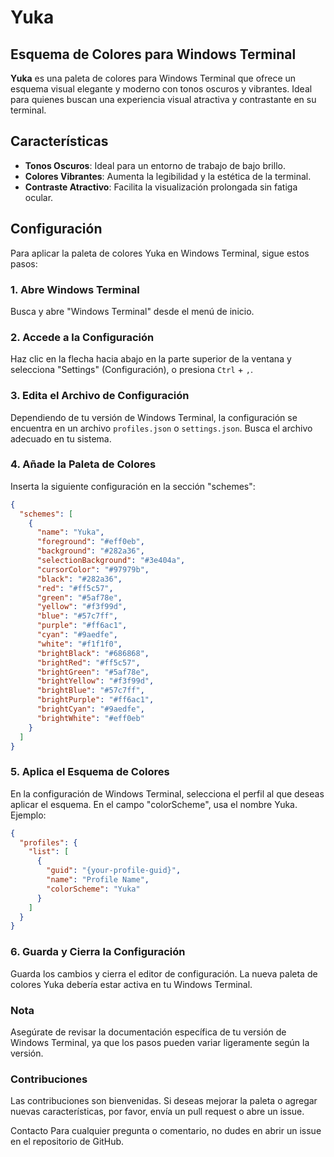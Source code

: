 # Yuka

## Esquema de Colores para Windows Terminal

**Yuka** es una paleta de colores para Windows Terminal que ofrece un esquema visual elegante y moderno con tonos oscuros y vibrantes. Ideal para quienes buscan una experiencia visual atractiva y contrastante en su terminal.

## Características

- **Tonos Oscuros**: Ideal para un entorno de trabajo de bajo brillo.
- **Colores Vibrantes**: Aumenta la legibilidad y la estética de la terminal.
- **Contraste Atractivo**: Facilita la visualización prolongada sin fatiga ocular.

## Configuración

Para aplicar la paleta de colores Yuka en Windows Terminal, sigue estos pasos:

### 1. Abre Windows Terminal

Busca y abre "Windows Terminal" desde el menú de inicio.

### 2. Accede a la Configuración

Haz clic en la flecha hacia abajo en la parte superior de la ventana y selecciona "Settings" (Configuración), o presiona `Ctrl` + `,`.

### 3. Edita el Archivo de Configuración

Dependiendo de tu versión de Windows Terminal, la configuración se encuentra en un archivo `profiles.json` o `settings.json`. Busca el archivo adecuado en tu sistema.

### 4. Añade la Paleta de Colores

Inserta la siguiente configuración en la sección "schemes":

```json
{
  "schemes": [
    {
      "name": "Yuka",
      "foreground": "#eff0eb",
      "background": "#282a36",
      "selectionBackground": "#3e404a",
      "cursorColor": "#97979b",
      "black": "#282a36",
      "red": "#ff5c57",
      "green": "#5af78e",
      "yellow": "#f3f99d",
      "blue": "#57c7ff",
      "purple": "#ff6ac1",
      "cyan": "#9aedfe",
      "white": "#f1f1f0",
      "brightBlack": "#686868",
      "brightRed": "#ff5c57",
      "brightGreen": "#5af78e",
      "brightYellow": "#f3f99d",
      "brightBlue": "#57c7ff",
      "brightPurple": "#ff6ac1",
      "brightCyan": "#9aedfe",
      "brightWhite": "#eff0eb"
    }
  ]
}
```

### 5. Aplica el Esquema de Colores

En la configuración de Windows Terminal, selecciona el perfil al que deseas aplicar el esquema.
En el campo "colorScheme", usa el nombre Yuka.
Ejemplo:

```json
{
  "profiles": {
    "list": [
      {
        "guid": "{your-profile-guid}",
        "name": "Profile Name",
        "colorScheme": "Yuka"
      }
    ]
  }
}
```

### 6. Guarda y Cierra la Configuración

Guarda los cambios y cierra el editor de configuración. La nueva paleta de colores Yuka debería estar activa en tu Windows Terminal.

### Nota

Asegúrate de revisar la documentación específica de tu versión de Windows Terminal, ya que los pasos pueden variar ligeramente según la versión.

### Contribuciones

Las contribuciones son bienvenidas. Si deseas mejorar la paleta o agregar nuevas características, por favor, envía un pull request o abre un issue.

Contacto
Para cualquier pregunta o comentario, no dudes en abrir un issue en el repositorio de GitHub.
